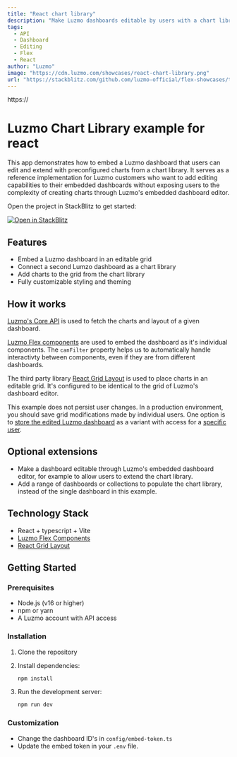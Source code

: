 ```yaml
---
title: "React chart library"
description: "Make Luzmo dashboards editable by users with a chart library"
tags:
  - API
  - Dashboard
  - Editing
  - Flex
  - React
author: "Luzmo"
image: "https://cdn.luzmo.com/showcases/react-chart-library.png"
url: "https://stackblitz.com/github.com/luzmo-official/flex-showcases/tree/main/react-chart-library"
---
```


https://

# Luzmo Chart Library example for react

This app demonstrates how to embed a Luzmo dashboard that users can edit and extend with preconfigured charts from a chart library. It serves as a reference implementation for Luzmo customers who want to add editing capabilities to their embedded dashboards without exposing users to the complexity of creating charts through Luzmo's embedded dashboard editor.

Open the project in StackBlitz to get started:

[![Open in StackBlitz](https://developer.stackblitz.com/img/open_in_stackblitz.svg)](https://stackblitz.com/github.com/luzmo-official/flex-showcases/tree/main/react-chart-library)

## Features

- Embed a Luzmo dashboard in an editable grid
- Connect a second Lumzo dashboard as a chart library
- Add charts to the grid from the chart library
- Fully customizable styling and theming

## How it works

[Luzmo's Core API](https://developer.luzmo.com/api/searchDataset) is used to fetch the charts and layout of a given dashboard.

[Luzmo Flex components](https://developer.luzmo.com/guide/flex--introduction) are used to embed the dashboard as it's individual components. The `canFilter` property helps us to automatically handle interactivty between components, even if they are from different dashboards.

The third party library [React Grid Layout](https://github.com/react-grid-layout/react-grid-layout) is used to place charts in an editable grid. It's configured to be identical to the grid of Luzmo's dashboard editor.

This example does not persist user changes. In a production environment, you should save grid modifications made by individual users. One option is to [store the edited Luzmo dashboard](https://developer.luzmo.com/api/createDashboard) as a variant with access for a [specific user](https://developer.luzmo.com/api/associateDashboard?exampleSection=DashboardAssociateAssociateDashboardVariantToParentRequestBody).

## Optional extensions

- Make a dashboard editable through Luzmo's embedded dashboard editor, for example to allow users to extend the chart library.
- Add a range of dashboards or collections to populate the chart library, instead of the single dashboard in this example.

## Technology Stack

- React + typescript + Vite
- [Luzmo Flex Components](https://developer.luzmo.com/guide/flex--introduction)
- [React Grid Layout](https://github.com/react-grid-layout/react-grid-layout)

## Getting Started

### Prerequisites

- Node.js (v16 or higher)
- npm or yarn
- A Luzmo account with API access

### Installation

1. Clone the repository

2. Install dependencies:

   ```bash
   npm install
   ```

3. Run the development server:

   ```bash
   npm run dev
   ```

### Customization

- Change the dashboard ID's in `config/embed-token.ts`
- Update the embed token in your `.env` file.
